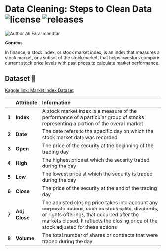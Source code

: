 # Data Cleaning: Steps to Clean Data ![license](https://img.shields.io/github/license/alifrmf/Data-Cleaning-Steps-to-Clean-Data.svg) ![releases](https://img.shields.io/github/release/alifrmf/Data-Cleaning-Steps-to-Clean-Data.svg)

![Author Ali Farahmandfar](https://user-images.githubusercontent.com/105715834/233807005-8e542775-05d3-4fb6-815b-9d33b146e56c.gif)

**Context**

In finance, a stock index, or stock market index, is an index that measures a stock market, or a subset of the stock market, that helps investors compare current stock price levels with past prices to calculate market performance.

## Dataset 📔

[Kaggle link: Market Index Dataset](https://www.kaggle.com/datasets/alifarahmandfar/market-index-dataset)

|       | **Attribute** | **Information** |
| :---  |     :---      |       :---      |      
| **1** | **Index** | A stock market index is a measure of the performance of a particular group of stocks representing a portion of the overall market |                
| **2** | **Date** | The date refers to the specific day on which the stock market data was recorded |                        
| **3** | **Open** | The price of the security at the beginning of the trading day |
| **4** | **High** | The highest price at which the security traded during the day |
| **5** | **Low** | The lowest price at which the security is traded during the day |                     
| **6** | **Close** | The price of the security at the end of the trading day |
| **7** | **Adj Close** | The adjusted closing price takes into account any corporate actions, such as stock splits, dividends, or rights offerings, that occurred after the markets closed. It reflects the closing price of the stock adjusted for these actions |  
| **8** | **Volume** | The total number of shares or contracts that were traded during the day |
